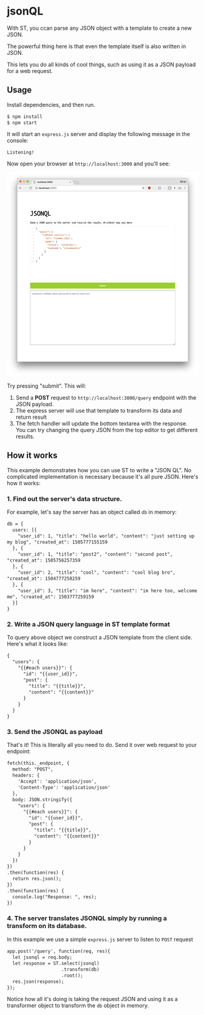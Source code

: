 # jsonQL

With ST, you ccan parse any JSON object with a template to create a new JSON.

The powerful thing here is that even the template itself is also written in JSON.

This lets you do all kinds of cool things, such as using it as a JSON payload for a web request.

## Usage

Install dependencies, and then run.

```
$ npm install
$ npm start
```

It will start an `express.js` server and display the following message in the console:

```
Listening!
```

Now open your browser at `http://localhost:3000` and you'll see:

![jsonql](./jsonql.png)

Try pressing "submit". This will:

1. Send a **POST** request to `http://localhost:3000/query` endpoint with the JSON payload.
2. The express server will use that template to transform its data and return result
3. The fetch handler will update the bottom textarea with the response. You can try changing the query JSON from the top editor to get different results.


## How it works

This example demonstrates how you can use ST to write a "JSON QL". No complicated implementation is necessary because it's all pure JSON. Here's how it works:

### 1. Find out the server's data structure.

For example, let's say the server has an object called `db` in memory:

```
db = {
  users: [{
    "user_id": 1, "title": "hello world", "content": "just setting up my blog", "created_at": 1505777155159
  }, {
    "user_id": 1, "title": "post2", "content": "second post", "created_at": 1505756257359
  }, {
    "user_id": 2, "title": "cool", "content": "cool blog bro", "created_at": 1504777258259
  }, {
    "user_id": 3, "title": "im here", "content": "im here too, welcome me", "created_at": 1503777259159
  }]
}
```

### 2. Write a JSON query language in ST template format

To query above object we construct a JSON template from the client side. Here's what it looks like:

```
{
  "users": {
    "{{#each users}}": {
      "id": "{{user_id}}",
      "post": {
        "title": "{{title}}",
        "content": "{{content}}"
      }
    }
  }
}
```

### 3. Send the JSONQL as payload

That's it! This is literally all you need to do. Send it over web request to your endpoint:

```
fetch(this._endpoint, {
  method: "POST",
  headers: {
    'Accept': 'application/json',
    'Content-Type': 'application/json'
  },
  body: JSON.stringify({
    "users": {
      "{{#each users}}": {
        "id": "{{user_id}}",
        "post": {
          "title": "{{title}}",
          "content": "{{content}}"
        }
      }
    }
  })
})
.then(function(res) {
  return res.json();
})
.then(function(res) {
  console.log("Response: ", res);
})
```

### 4. The server translates JSONQL simply by running a transform on its database.

In this example we use a simple `express.js` server to listen to `POST` request

```
app.post('/query', function(req, res){
  let jsonql = req.body;
  let response = ST.select(jsonql)
                    .transform(db)
                    .root();
  res.json(response);
});
```

Notice how all it's doing is taking the request JSON and using it as a transformer object to transform the `db` object in memory.

